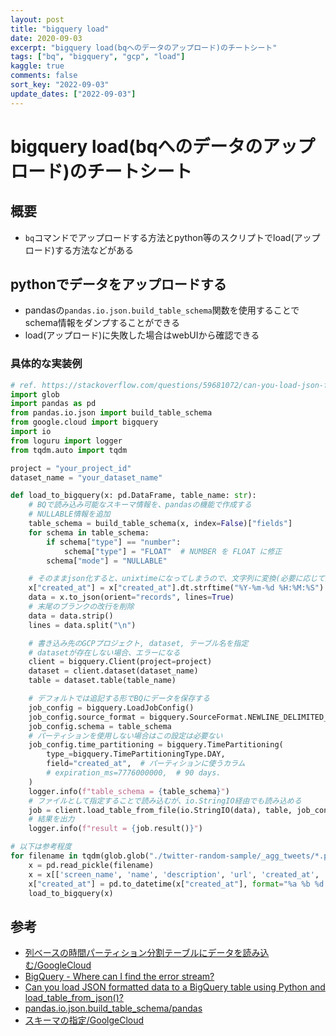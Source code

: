 ```yaml
---
layout: post
title: "bigquery load"
date: 2020-09-03
excerpt: "bigquery load(bqへのデータのアップロード)のチートシート"
tags: ["bq", "bigquery", "gcp", "load"]
kaggle: true
comments: false
sort_key: "2022-09-03"
update_dates: ["2022-09-03"]
---
```


# bigquery load(bqへのデータのアップロード)のチートシート

## 概要
 - `bq`コマンドでアップロードする方法とpython等のスクリプトでload(アップロード)する方法などがある

## pythonでデータをアップロードする
 - pandasの`pandas.io.json.build_table_schema`関数を使用することでschema情報をダンプすることができる
 - load(アップロード)に失敗した場合はwebUIから確認できる

### 具体的な実装例

```python
# ref. https://stackoverflow.com/questions/59681072/can-you-load-json-formatted-data-to-a-bigquery-table-using-python-and-load-table
import glob
import pandas as pd
from pandas.io.json import build_table_schema
from google.cloud import bigquery
import io
from loguru import logger
from tqdm.auto import tqdm

project = "your_project_id"
dataset_name = "your_dataset_name"

def load_to_bigquery(x: pd.DataFrame, table_name: str):
    # BQで読み込み可能なスキーマ情報を、pandasの機能で作成する
    # NULLABLE情報を追加
    table_schema = build_table_schema(x, index=False)["fields"]
    for schema in table_schema:
        if schema["type"] == "number":
            schema["type"] = "FLOAT"  # NUMBER を FLOAT に修正
        schema["mode"] = "NULLABLE"

    # そのままjson化すると、unixtimeになってしまうので、文字列に変換(必要に応じて変更)
    x["created_at"] = x["created_at"].dt.strftime("%Y-%m-%d %H:%M:%S")
    data = x.to_json(orient="records", lines=True)
    # 末尾のブランクの改行を削除
    data = data.strip()
    lines = data.split("\n")

    # 書き込み先のGCPプロジェクト, dataset, テーブル名を指定
    # datasetが存在しない場合、エラーになる
    client = bigquery.Client(project=project)
    dataset = client.dataset(dataset_name)
    table = dataset.table(table_name)

    # デフォルトでは追記する形でBQにデータを保存する
    job_config = bigquery.LoadJobConfig()
    job_config.source_format = bigquery.SourceFormat.NEWLINE_DELIMITED_JSON
    job_config.schema = table_schema
    # パーティションを使用しない場合はこの設定は必要ない
    job_config.time_partitioning = bigquery.TimePartitioning(
        type_=bigquery.TimePartitioningType.DAY,
        field="created_at",  # パーティションに使うカラム
        # expiration_ms=7776000000,  # 90 days.
    )
    logger.info(f"table_schema = {table_schema}")
    # ファイルとして指定することで読み込むが、io.StringIO経由でも読み込める
    job = client.load_table_from_file(io.StringIO(data), table, job_config=job_config)
    # 結果を出力
    logger.info(f"result = {job.result()}")

# 以下は参考程度
for filename in tqdm(glob.glob("./twitter-random-sample/_agg_tweets/*.pkl")):
    x = pd.read_pickle(filename)
    x = x[['screen_name', 'name', 'description', 'url', 'created_at', 'text', 'source']]
    x["created_at"] = pd.to_datetime(x["created_at"], format="%a %b %d %H:%M:%S +0000 %Y") + pd.DateOffset(hours=9)
    load_to_bigquery(x)
```

## 参考
 - [列ベースの時間パーティション分割テーブルにデータを読み込む/GoogleCloud](https://cloud.google.com/bigquery/docs/samples/bigquery-load-table-partitioned?hl=ja#bigquery_load_table_partitioned-python)
 - [BigQuery - Where can I find the error stream?](https://stackoverflow.com/questions/52100812/bigquery-where-can-i-find-the-error-stream)
 - [Can you load JSON formatted data to a BigQuery table using Python and load_table_from_json()?](https://stackoverflow.com/questions/59681072/can-you-load-json-formatted-data-to-a-bigquery-table-using-python-and-load-table)
 - [pandas.io.json.build_table_schema/pandas](https://pandas.pydata.org/docs/reference/api/pandas.io.json.build_table_schema.html)
 - [スキーマの指定/GoolgeCloud](https://cloud.google.com/bigquery/docs/schemas?hl=ja#console)

